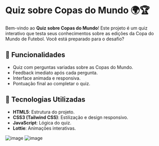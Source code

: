 # Quiz sobre Copas do Mundo 🌍🏆

Bem-vindo ao **Quiz sobre Copas do Mundo**! Este projeto é um quiz interativo que testa seus conhecimentos sobre as edições da Copa do Mundo de Futebol. Você está preparado para o desafio?

## 📝 Funcionalidades
- Quiz com perguntas variadas sobre as Copas do Mundo.
- Feedback imediato após cada pergunta.
- Interface animada e responsiva.
- Pontuação final ao completar o quiz.

## 🚀 Tecnologias Utilizadas
- **HTML5**: Estrutura do projeto.
- **CSS3 (Tailwind CSS)**: Estilização e design responsivo.
- **JavaScript**: Lógica do quiz.
- **Lottie**: Animações interativas.

![image](https://github.com/user-attachments/assets/ac996eac-d49e-4898-ae3b-f3be03b5fb56)
![image](https://github.com/user-attachments/assets/b529cf10-a7ff-4e72-a073-2d61f9dd654c)

